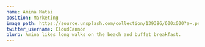 ```yaml
---
name: Amina Matai
position: Marketing
image_path: https://source.unsplash.com/collection/139386/600x600?a=.png
twitter_username: CloudCannon
blurb: Amina likes long walks on the beach and buffet breakfast.
---
```

